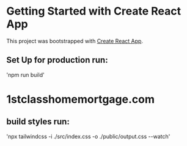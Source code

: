 # Getting Started with Create React App

This project was bootstrapped with [Create React App](https://github.com/facebook/create-react-app).

## Set Up for production run:

'npm run build'

# 1stclasshomemortgage.com

## build styles run:

'npx tailwindcss -i ./src/index.css -o ./public/output.css --watch'
